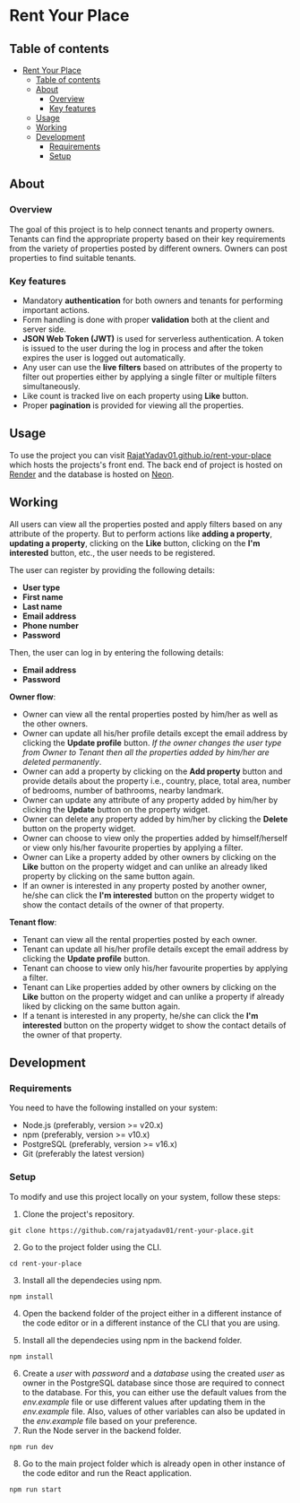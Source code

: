# Rent Your Place

## Table of contents
- [Rent Your Place](#rent-your-place)
  - [Table of contents](#table-of-contents)
  - [About](#about)
    - [Overview](#overview)
    - [Key features](#key-features)
  - [Usage](#usage)
  - [Working](#working)
  - [Development](#development)
    - [Requirements](#requirements)
    - [Setup](#setup)

## About
### Overview
The goal of this project is to help connect tenants and property owners. Tenants can find the appropriate property based on their key requirements from the variety of properties posted by different owners. Owners can post properties to find suitable tenants.
### Key features
- Mandatory **authentication** for both owners and tenants for performing important actions.
- Form handling is done with proper **validation** both at the client and server side.
- **JSON Web Token (JWT)** is used for serverless authentication. A token is issued to the user during the log in process and after the token expires the user is logged out automatically.
- Any user can use the **live filters** based on attributes of the property to filter out properties either by applying a single filter or multiple filters simultaneously.
- Like count is tracked live on each property using **Like** button.
- Proper **pagination** is provided for viewing all the properties.

## Usage
To use the project you can visit [RajatYadav01.github.io/rent-your-place](https://rajatyadav01.github.io/rent-your-place/) which hosts the projects's front end. The back end of project is hosted on [Render](https://render.com) and the database is hosted on [Neon](https://neon.tech).

## Working
All users can view all the properties posted and apply filters based on any attribute of the property. But to perform actions like **adding a property**, **updating a property**, clicking on the **Like** button, clicking on the **I'm interested** button, etc., the user needs to be registered.

The user can register by providing the following details:
- **User type**
- **First name**
- **Last name**
- **Email address**
- **Phone number**
- **Password**


Then, the user can log in by entering the following details:
- **Email address**
- **Password**

**Owner flow**:
- Owner can view all the rental properties posted by him/her as well as the other owners.
- Owner can update all his/her profile details except the email address by clicking the **Update profile** button. *If the owner changes the user type from Owner to Tenant then all the properties added by him/her are deleted permanently*. 
- Owner can add a property by clicking on the **Add property** button and provide details about the property i.e., country, place, total area, number of bedrooms, number of bathrooms, nearby landmark.
- Owner can update any attribute of any property added by him/her by clicking the **Update** button on the property widget. 
- Owner can delete any property added by him/her by clicking the **Delete** button on the property widget.
- Owner can choose to view only the properties added by himself/herself or view only his/her favourite properties by applying a filter. 
- Owner can Like a property added by other owners by clicking on the **Like** button on the property widget and can unlike an already liked property by clicking on the same button again.
- If an owner is interested in any property posted by another owner, he/she can click the **I'm interested** button on the property widget to show the contact details of the owner of that property.

**Tenant flow**:
- Tenant can view all the rental properties posted by each owner.
- Tenant can update all his/her profile details except the email address by clicking the **Update profile** button.
- Tenant can choose to view only his/her favourite properties by applying a filter.
- Tenant can Like properties added by other owners by clicking on the **Like** button on the property widget and can unlike a property if already liked by clicking on the same button again.
- If a tenant is interested in any property, he/she can click the **I'm interested** button on the property widget to show the contact details of the owner of that property.

## Development
### Requirements
You need to have the following installed on your system:
- Node.js (preferably, version >= v20.x)
- npm (preferably, version >= v10.x)
- PostgreSQL (preferably, version >= v16.x)
- Git (preferably the latest version)

### Setup
To modify and use this project locally on your system, follow these steps:  
1) Clone the project's repository.
```
git clone https://github.com/rajatyadav01/rent-your-place.git
```
2) Go to the project folder using the CLI.
```
cd rent-your-place
```
3) Install all the dependecies using npm.
```
npm install
```
4) Open the backend folder of the project either in a different instance of the code editor or in a different instance of the CLI that you are using.

5) Install all the dependecies using npm in the backend folder.
```
npm install
```
6) Create a *user* with *password* and a *database* using the created *user* as owner in the PostgreSQL database since those are required to connect to the database. For this, you can either use the default values from the *env.example* file or use different values after updating them in the *env.example* file. Also, values of other variables can also be updated in the *env.example* file based on your preference.
7) Run the Node server in the backend folder.
```
npm run dev
```
8) Go to the main project folder which is already open in other instance of the code editor and run the React application.
```
npm run start
```